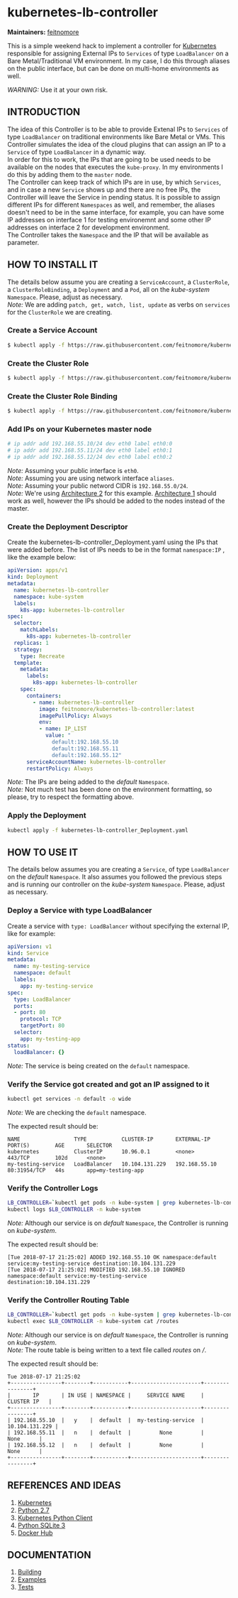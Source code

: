 # kubernetes-lb-controller


**Maintainers:** [feitnomore](https://github.com/feitnomore/)

This is a simple weekend hack to implement a controller for [Kubernetes](https://kubernetes.io) responsible for assigning External IPs to `Services` of type `LoadBalancer` on a Bare Metal/Traditional VM environment.
In my case, I do this through aliases on the public interface, but can be done on multi-home environments as well.

*WARNING:* Use it at your own risk.

## INTRODUCTION

The idea of this Controller is to be able to provide Extenal IPs to `Services` of type `LoadBalancer` on traditional environments like Bare Metal or VMs. This Controller simulates the idea of the cloud plugins that can assign an IP to a `Service` of type `LoadBalancer` in a dynamic way.  
In order for this to work, the IPs that are going to be used needs to be available on the nodes that executes the `kube-proxy`. In my environments I do this by adding them to the `master` node.  
The Controller can keep track of which IPs are in use, by which `Services`, and in case a new `Service` shows up and there are no free IPs, the Controller will leave the Service in pending status.
It is possible to assign different IPs for different `Namespaces` as well, and remember, the aliases doesn't need to be in the same interface, for example, you can have some IP addresses on interface 1 for testing environemnt and some other IP addresses on interface 2 for development environment.  
The Controller takes the `Namespace` and the IP that will be available as parameter. 

## HOW TO INSTALL IT

The details below assume you are creating a `ServiceAccount`, a `ClusterRole`, a `ClusterRoleBinding`, a `Deployment` and a `Pod`, all on the *kube-system* `Namespace`. Please, adjust as necessary.  
*Note:* We are adding `patch, get, watch, list, update` as verbs on `services` for the `ClusterRole` we are creating.

### Create a Service Account
```sh
$ kubectl apply -f https://raw.githubusercontent.com/feitnomore/kubernetes-lb-controller/master/examples/kubernetes-lb-controller_ServiceAccount.yaml
```
### Create the Cluster Role
```sh
$ kubectl apply -f https://raw.githubusercontent.com/feitnomore/kubernetes-lb-controller/master/examples/kubernetes-lb-controller_ClusterRole.yaml
```
### Create the Cluster Role Binding
```sh
$ kubectl apply -f https://raw.githubusercontent.com/feitnomore/kubernetes-lb-controller/master/examples/kubernetes-lb-controller_ClusterRoleBinding.yaml
```
### Add IPs on your Kubernetes master node
```sh
# ip addr add 192.168.55.10/24 dev eth0 label eth0:0
# ip addr add 192.168.55.11/24 dev eth0 label eth0:1
# ip addr add 192.168.55.12/24 dev eth0 label eth0:2
```
*Note:* Assuming your public interface is `eth0`.   
*Note:* Assuming you are using network interface `aliases`.  
*Note:* Assuming your public netword CIDR is `192.168.55.0/24`.  
*Note:* We're using [Architecture 2](https://github.com/feitnomore/kubernetes-lb-controller/blob/master/images/arch_02.png) for this example. [Architecture 1](https://github.com/feitnomore/kubernetes-lb-controller/blob/master/images/arch_01.png) should work as well, however the IPs should be added to the nodes instead of the master.  

### Create the Deployment Descriptor
Create the kubernetes-lb-controller_Deployment.yaml using the IPs that were added before. The list of IPs needs to be in the format `namespace:IP` , like the example below:
```yaml
apiVersion: apps/v1
kind: Deployment
metadata:
  name: kubernetes-lb-controller
  namespace: kube-system
  labels:
    k8s-app: kubernetes-lb-controller
spec:
  selector:
    matchLabels:
      k8s-app: kubernetes-lb-controller
  replicas: 1
  strategy:
    type: Recreate
  template:
    metadata:
      labels:
        k8s-app: kubernetes-lb-controller
    spec:
      containers:
        - name: kubernetes-lb-controller
          image: feitnomore/kubernetes-lb-controller:latest
          imagePullPolicy: Always
          env:
          - name: IP_LIST
            value: "
              default:192.168.55.10
              default:192.168.55.11
              default:192.168.55.12"
      serviceAccountName: kubernetes-lb-controller
      restartPolicy: Always
```
*Note:* The IPs are being added to the *default* `Namespace`.  
*Note:* Not much test has been done on the environment formatting, so please, try to respect the formatting above.  

### Apply the Deployment
```sh
kubectl apply -f kubernetes-lb-controller_Deployment.yaml
```
## HOW TO USE IT

The details below assumes you are creating a `Service`, of type `LoadBalancer` on the *default* `Namespace`. It also assumes you followed the previous steps and is running our controller on the *kube-system* `Namespace`. Please, adjust as necessary.

### Deploy a Service with type LoadBalancer
Create a service with `type: LoadBalancer` without specifying the external IP, like for example:
```yaml
apiVersion: v1
kind: Service
metadata:
  name: my-testing-service
  namespace: default
  labels:
    app: my-testing-service
spec:
  type: LoadBalancer
  ports:
  - port: 80
    protocol: TCP
    targetPort: 80
  selector:
    app: my-testing-app
status:
  loadBalancer: {}
```
*Note:* The service is being created on the `default` namespace.

### Verify the Service got created and got an IP assigned to it
```sh
kubectl get services -n default -o wide
```
*Note:* We are checking the `default` namespace.  

The expected result should be:
```
NAME                 TYPE           CLUSTER-IP       EXTERNAL-IP      PORT(S)        AGE       SELECTOR
kubernetes           ClusterIP      10.96.0.1        <none>           443/TCP        102d      <none>
my-testing-service   LoadBalancer   10.104.131.229   192.168.55.10    80:31954/TCP   44s       app=my-testing-app
```

### Verify the Controller Logs
```sh
LB_CONTROLLER=`kubectl get pods -n kube-system | grep kubernetes-lb-controller | awk '{print $1}'`
kubectl logs $LB_CONTROLLER -n kube-system
```
*Note:* Although our service is on *default* `Namespace`, the Controller is running on *kube-system*.  

The expected result should be:
```
[Tue 2018-07-17 21:25:02] ADDED 192.168.55.10 OK namespace:default service:my-testing-service destination:10.104.131.229
[Tue 2018-07-17 21:25:02] MODIFIED 192.168.55.10 IGNORED namespace:default service:my-testing-service destination:10.104.131.229
```


### Verify the Controller Routing Table
```sh
LB_CONTROLLER=`kubectl get pods -n kube-system | grep kubernetes-lb-controller | awk '{print $1}'`
kubectl exec $LB_CONTROLLER -n kube-system cat /routes
```
*Note:* Although our service is on *default* `Namespace`, the Controller is running on *kube-system*.  
*Note:* The route table is being written to a text file called *routes* on */*.  

The expected result should be:
```
Tue 2018-07-17 21:25:02
+----------------+--------+-----------+----------------------+----------------+
|       IP       | IN USE | NAMESPACE |     SERVICE NAME     |   CLUSTER IP   |
+----------------+--------+-----------+----------------------+----------------+
| 192.168.55.10  |   y    |  default  |  my-testing-service  | 10.104.131.229 |
| 192.168.55.11  |   n    |  default  |         None         |      None      |
| 192.168.55.12  |   n    |  default  |         None         |      None      |
+----------------+--------+-----------+----------------------+----------------+
```


## REFERENCES AND IDEAS

1. [Kubernetes](https://kubernetes.io/)
2. [Python 2.7](https://www.python.org/)
3. [Kubernetes Python Client](https://github.com/kubernetes-client/python)
4. [Python SQLite 3](https://docs.python.org/2/library/sqlite3.html)
5. [Docker Hub](https://hub.docker.com/r/feitnomore/kubernetes-lb-controller/)

## DOCUMENTATION

1. [Building](https://github.com/feitnomore/kubernetes-lb-controller/blob/master/BUILD.md)
2. [Examples](https://github.com/feitnomore/kubernetes-lb-controller/tree/master/examples)
3. [Tests](https://github.com/feitnomore/kubernetes-lb-controller/tree/master/test)


